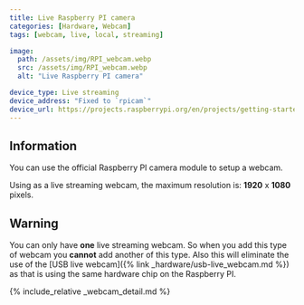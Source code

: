 ```yaml
---
title: Live Raspberry PI camera
categories: [Hardware, Webcam]
tags: [webcam, live, local, streaming]

image:
  path: /assets/img/RPI_webcam.webp
  src: /assets/img/RPI_webcam.webp
  alt: "Live Raspberry PI camera"

device_type: Live streaming
device_address: "Fixed to `rpicam`"
device_url: https://projects.raspberrypi.org/en/projects/getting-started-with-picamera
---
```


## Information

You can use the official Raspberry PI camera module to setup a webcam.

Using as a live streaming webcam, the maximum resolution is: **1920** x **1080** pixels.

## Warning

You can only have **one** live streaming webcam. So when you add this type of webcam you **cannot** add another of this type. Also this will eliminate the use of the [USB live webcam]({% link _hardware/usb-live_webcam.md %}) as that is using the same hardware chip on the Raspberry PI.

{% include_relative _webcam_detail.md %}
